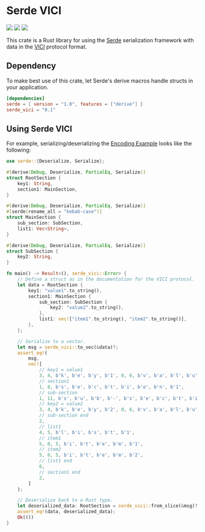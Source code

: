 Serde VICI
==========

[![][workflow-badge]][workflow-link]
[![][docsrs-badge]][docsrs-link]
[![][cratesio-badge]][cratesio-link]

This crate is a Rust library for using the [Serde][] serialization framework
with data in the [VICI][] protocol format.

## Dependency

To make best use of this crate, let Serde's derive macros handle structs in your
application.

```toml
[dependencies]
serde = { version = "1.0", features = ["derive"] }
serde_vici = "0.1"
```

## Using Serde VICI

For example, serializing/deserializing the [Encoding Example][] looks like the
following:

```rust
use serde::{Deserialize, Serialize};

#[derive(Debug, Deserialize, PartialEq, Serialize)]
struct RootSection {
    key1: String,
    section1: MainSection,
}

#[derive(Debug, Deserialize, PartialEq, Serialize)]
#[serde(rename_all = "kebab-case")]
struct MainSection {
    sub_section: SubSection,
    list1: Vec<String>,
}

#[derive(Debug, Deserialize, PartialEq, Serialize)]
struct SubSection {
    key2: String,
}

fn main() -> Result<(), serde_vici::Error> {
    // Define a struct as in the documentation for the VICI protocol.
    let data = RootSection {
        key1: "value1".to_string(),
        section1: MainSection {
            sub_section: SubSection {
                key2: "value2".to_string(),
            },
            list1: vec!["item1".to_string(), "item2".to_string()],
        },
    };

    // Serialize to a vector.
    let msg = serde_vici::to_vec(&data)?;
    assert_eq!(
        msg,
        vec![
            // key1 = value1
            3, 4, b'k', b'e', b'y', b'1', 0, 6, b'v', b'a', b'l', b'u', b'e', b'1',
            // section1
            1, 8, b's', b'e', b'c', b't', b'i', b'o', b'n', b'1',
            // sub-section
            1, 11, b's', b'u', b'b', b'-', b's', b'e', b'c', b't', b'i', b'o', b'n',
            // key2 = value2
            3, 4, b'k', b'e', b'y', b'2', 0, 6, b'v', b'a', b'l', b'u', b'e', b'2',
            // sub-section end
            2,
            // list1
            4, 5, b'l', b'i', b's', b't', b'1',
            // item1
            5, 0, 5, b'i', b't', b'e', b'm', b'1',
            // item2
            5, 0, 5, b'i', b't', b'e', b'm', b'2',
            // list1 end
            6,
            // section1 end
            2,
        ]
    );

    // Deserialize back to a Rust type.
    let deserialized_data: RootSection = serde_vici::from_slice(&msg)?;
    assert_eq!(data, deserialized_data);
    Ok(())
}
```

[workflow-link]:    https://github.com/chitoku-k/serde-vici/actions?query=branch:master
[workflow-badge]:   https://img.shields.io/github/actions/workflow/status/chitoku-k/serde-vici/ci.yml?branch=master&style=flat-square&logo=github
[docsrs-link]:      https://docs.rs/serde_vici/
[docsrs-badge]:     https://img.shields.io/docsrs/serde_vici?style=flat-square
[cratesio-link]:    https://crates.io/crates/serde_vici
[cratesio-badge]:   https://img.shields.io/crates/v/serde_vici?style=flat-square
[Serde]:            https://github.com/serde-rs/serde
[VICI]:             https://github.com/strongswan/strongswan/blob/5.9.5/src/libcharon/plugins/vici/README.md
[Encoding Example]: https://github.com/strongswan/strongswan/blob/5.9.5/src/libcharon/plugins/vici/README.md#encoding-example

